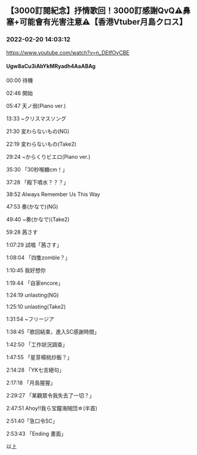 ## 【3000訂閱紀念】抒情歌回！3000訂感謝QvQ⚠️鼻塞+可能會有光害注意⚠️【香港Vtuber月島クロス】
### 2022-02-20 14:03:12
https://www.youtube.com/watch?v=n_DEtfOyCBE
#### Ugw8aCu3iAbYkMRyadh4AaABAg
00:00 待機

02:46 開始

05:47 天ノ弱(Piano ver.)

13:33 ~クリスマスソング

21:30 変わらないもの(NG)

22:19 変わらないもの(Take2)

29:24 ~からくりビエロ(Piano ver.)

35:30 「30秒喉糖cm！」

37:28 「殿下噴水？？？」

38:52 Always Remember Us This Way 

47:53 奏(かなで)(NG)

49:40 ~奏(かなで)(Take2)

59:28 茜さす

1:07:29 試唱「茜さす」

1:08:04 「四隻zomble？」

1:10:45 我好想你

1:19:44 「自家encore」

1:24:19 unlasting(NG)

1:25:10 unlasting(Take2)

1:31:54 ~フリージア

1:38:45「歌回結束，進入SC感謝時間」

1:42:50 「工作狀況調查」

1:47:55 「星芽楊桃炒飯？」

2:14:28 「YK七言絕句」

2:17:18 「月島猩猩」

2:29:27 「某觀眾令我失去了一切？」

2:47:51 Ahoy!!我ら宝鐘海賊団☆(半首)

2:51:40「急口令SC」

2:53:43 「Ending 畫面」

以上

